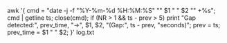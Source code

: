 awk '{
    cmd = "date -j -f \"%Y-%m-%d %H:%M:%S\" \"" $1 " " $2 "\" +%s";
    cmd | getline ts;
    close(cmd);
    if (NR > 1 && ts - prev > 5)
        print "Gap detected:", prev_time, "->", $1, $2, "(Gap:", ts - prev, "seconds)";
    prev = ts;
    prev_time = $1 " " $2;
}' log.txt